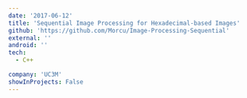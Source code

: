 ```yaml
---
date: '2017-06-12'
title: 'Sequential Image Processing for Hexadecimal-based Images'
github: 'https://github.com/Morcu/Image-Processing-Sequential'
external: ''
android: ''
tech:
  - C++

company: 'UC3M'
showInProjects: False
---
```

